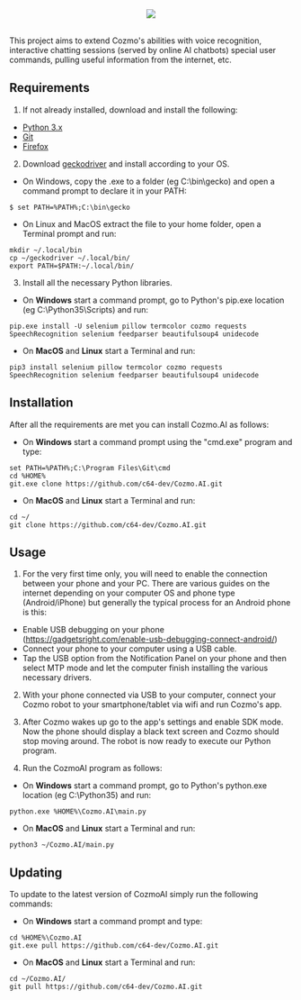 <div align="middle"><img src="https://preview.redd.it/vkrxx5pzg8541.jpg?width=608&format=pjpg&auto=webp&s=352a35c3c4faab0c6978f4c2a0dd6738a62cbca7"></div>
<br />

This project aims to extend Cozmo's abilities with voice recognition, interactive chatting sessions (served by online AI chatbots) special user commands, pulling useful information from the internet, etc.

 
## Requirements

1. If not already installed, download and install the following:
- <a href="https://www.python.org/downloads/">Python 3.x</a>
- <a href="https://git-scm.com/downloads">Git</a>
- <a href="https://www.mozilla.org/en-US/firefox/new/">Firefox</a>

2. Download <a href="https://github.com/mozilla/geckodriver/releases/latest">geckodriver</a> and install according to your OS.
- On Windows, copy the .exe to a folder (eg C:\bin\gecko) and open a command prompt to declare it in your PATH:<br />
```
$ set PATH=%PATH%;C:\bin\gecko
```

- On Linux and MacOS extract the file to your home folder, open a Terminal prompt and run:
```
mkdir ~/.local/bin
cp ~/geckodriver ~/.local/bin/
export PATH=$PATH:~/.local/bin/
```

3. Install all the necessary Python libraries. 
- On <b>Windows</b> start a command prompt, go to Python's pip.exe location (eg C:\Python35\Scripts\) and run:
```
pip.exe install -U selenium pillow termcolor cozmo requests SpeechRecognition selenium feedparser beautifulsoup4 unidecode
```

- On <b>MacOS</b> and <b>Linux</b> start a Terminal and run:
```
pip3 install selenium pillow termcolor cozmo requests SpeechRecognition selenium feedparser beautifulsoup4 unidecode
```


## Installation 

After all the requirements are met you can install Cozmo.AI as follows:<br />
- On <b>Windows</b> start a command prompt using the "cmd.exe" program and type:
```
set PATH=%PATH%;C:\Program Files\Git\cmd
cd %HOME%
git.exe clone https://github.com/c64-dev/Cozmo.AI.git
```

- On <b>MacOS</b> and <b>Linux</b> start a Terminal and run:
```
cd ~/
git clone https://github.com/c64-dev/Cozmo.AI.git
```


## Usage 

1. For the very first time only, you will need to enable the connection between your phone and your PC.
There are various guides on the internet depending on your computer OS and phone type (Android/iPhone) but generally the typical process for an Android phone is this:
- Enable USB debugging on your phone (https://gadgetsright.com/enable-usb-debugging-connect-android/)
- Connect your phone to your computer using a USB cable. 
- Tap the USB option from the Notification Panel on your phone and then select MTP mode and let the computer finish installing the various necessary drivers.

2. With your phone connected via USB to your computer, connect your Cozmo robot to your smartphone/tablet via wifi and run Cozmo's app. 

3. After Cozmo wakes up go to the app's settings and enable SDK mode. Now the phone should display a black text screen and Cozmo should stop moving around. The robot is now ready to execute our Python program.

4. Run the CozmoAI program as follows:<br />
- On <b>Windows</b> start a command prompt, go to Python's python.exe location (eg C:\Python35\) and run:
```
python.exe %HOME%\Cozmo.AI\main.py
```

- On <b>MacOS</b> and <b>Linux</b> start a Terminal and run:
```
python3 ~/Cozmo.AI/main.py
```

## Updating 

To update to the latest version of CozmoAI simply run the following commands:
- On <b>Windows</b> start a command prompt and type:
```
cd %HOME%\Cozmo.AI
git.exe pull https://github.com/c64-dev/Cozmo.AI.git
```

- On <b>MacOS</b> and <b>Linux</b> start a Terminal and run:
```
cd ~/Cozmo.AI/
git pull https://github.com/c64-dev/Cozmo.AI.git
```
